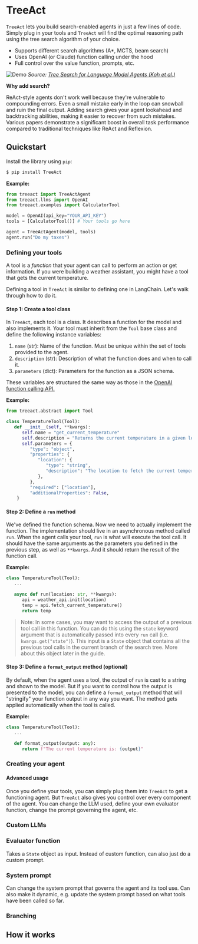 # TreeAct

`TreeAct` lets you build search-enabled agents in just a few lines of code. Simply plug in your tools and `TreeAct` will find the optimal reasoning path using the tree search algorithm of your choice.

- Supports different search algorithms (A\*, MCTS, beam search)
- Uses OpenAI (or Claude) function calling under the hood
- Full control over the value function, prompts, etc.

![Demo](demo.gif)
_Source: [Tree Search for Language Model Agents (Koh et al.)](https://arxiv.org/abs/2407.01476)_

**Why add search?**

ReAct-style agents don't work well because they're vulnerable to compounding errors. Even a small mistake early in the loop can snowball and ruin the final output. Adding search gives your agent lookahead and backtracking abilities, making it easier to recover from such mistakes. Various papers demonstrate a significant boost in overall task performance compared to traditional techniques like ReAct and Reflexion.

<!--Generalization of the method outlined in this paper: https://arxiv.org/pdf/2407.01476-->

## Quickstart

Install the library using `pip`:

```bash
$ pip install TreeAct
```

**Example:**

```python
from treeact import TreeActAgent
from treeact.llms import OpenAI
from treeact.examples import CalculatorTool

model = OpenAI(api_key="YOUR_API_KEY")
tools = [CalculatorTool()] # Your tools go here

agent = TreeActAgent(model, tools)
agent.run("Do my taxes")
```

### Defining your tools

A tool is a _function_ that your agent can call to perform an action or get information. If you were building a weather assistant, you might have a tool that gets the current temperature.

Defining a tool in `TreeAct` is similar to defining one in LangChain. Let's walk through how to do it.

#### Step 1: Create a tool class

In `TreeAct`, each tool is a class. It describes a function for the model and also implements it. Your tool must inherit from the `Tool` base class and define the following instance variables:

1. `name` (str): Name of the function. Must be unique within the set of tools provided to the agent.
2. `description` (str): Description of what the function does and when to call it.
3. `parameters` (dict): Parameters for the function as a JSON schema.

These variables are structured the same way as those in the [OpenAI function calling API.](https://platform.openai.com/docs/guides/function-calling)

**Example:**

```python
from treeact.abstract import Tool

class TemperatureTool(Tool):
   def __init__(self, **kwargs):
      self.name = "get_current_temperature"
      self.description = "Returns the current temperature in a given location using the Weather API."
      self.parameters = {
         "type": "object",
         "properties": {
            "location": {
               "type": "string",
               "description": "The location to fetch the current temperature for.",
            },
         },
         "required": ["location"],
         "additionalProperties": False,
    }
```

#### Step 2: Define a `run` method

We've defined the function schema. Now we need to actually implement the function. The implementation should live in an asynchronous method called `run`. When the agent calls your tool, `run` is what will execute the tool call. It should have the same arguments as the parameters you defined in the previous step, as well as `**kwargs`. And it should return the result of the function call.

**Example:**

```python
class TemperatureTool(Tool):
   ...

   async def run(location: str, **kwargs):
      api = weather_api.init(location)
      temp = api.fetch_current_temperature()
      return temp
```

> Note: In some cases, you may want to access the output of a previous tool call in this function. You can do this using the `state` keyword argument that is automatically passed into every `run` call (i.e. `kwargs.get("state")`). This input is a `State` object that contains all the previous tool calls in the current branch of the search tree. More about this object later in the guide.

#### Step 3: Define a `format_output` method (optional)

By default, when the agent uses a tool, the output of `run` is cast to a string and shown to the model. But if you want to control how the output is presented to the model, you can define a `format_output` method that will "stringify" your function output in any way you want. The method gets applied automatically when the tool is called.

**Example:**

```python
class TemperatureTool(Tool):
   ...

   def format_output(output: any):
      return f"The current temperature is: {output}"
```

### Creating your agent

#### Advanced usage

Once you define your tools, you can simply plug them into `TreeAct` to get a functioning agent. But `TreeAct` also gives you control over every component of the agent. You can change the LLM used, define your own evaluator function, change the prompt governing the agent, etc.

### Custom LLMs

### Evaluator function

Takes a `State` object as input. Instead of custom function, can also just do a custom prompt.

### System prompt

Can change the system prompt that governs the agent and its tool use. Can also make it dynamic, e.g. update the system prompt based on what tools have been called so far.

### Branching

## How it works
